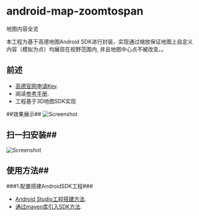 # android-map-zoomtospan
地图内容全览

本工程为基于高德地图Android SDK进行封装，实现通过缩放保证地图上自定义内容（模拟为点）均展现在视野范围内, 并且地图中心点不被改变。。
## 前述 ##
- [高德官网申请Key](http://lbs.amap.com/dev/#/).
- 阅读[参考手册](http://a.amap.com/lbs/static/unzip/Android_Map_Doc/index.html).
- 工程基于3D地图SDK实现

##效果展示##
![Screenshot]( https://github.com/amap-demo/android-map-zoomtospan/raw/master/apk/Screenshot.png )

## 扫一扫安装##
![Screenshot]( https://github.com/amap-demo/android-map-zoomtospan/raw/master/apk/1479866100.png )

## 使用方法##
###1:配置搭建AndroidSDK工程###
- [Android Studio工程搭建方法](http://lbs.amap.com/api/android-sdk/guide/creat-project/android-studio-creat-project/#add-jars).
- [通过maven库引入SDK方法](http://lbsbbs.amap.com/forum.php?mod=viewthread&tid=18786).

